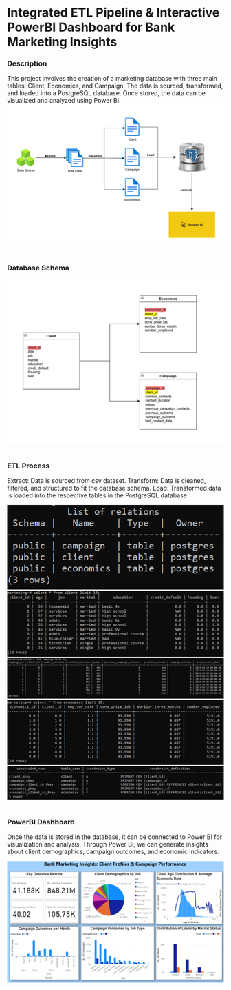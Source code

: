 # Integrated ETL Pipeline & Interactive PowerBI Dashboard for Bank Marketing Insights

### Description
This project involves the creation of a marketing database with three main tables: Client, Economics, and Campaign. The data is sourced, transformed, and loaded into a PostgreSQL database. Once stored, the data can be visualized and analyzed using Power BI.
![workflow](https://github.com/sahilnishad/Integrated-ETL-Pipeline-and-Interactive-PowerBI-Dashboard-for-Bank-Marketing-Insights/blob/main/images/workflow.PNG)

# 
### Database Schema
![database schema](https://github.com/sahilnishad/Integrated-ETL-Pipeline-and-Interactive-PowerBI-Dashboard-for-Bank-Marketing-Insights/blob/main/images/database%20design.PNG)

#
### ETL Process
Extract: Data is sourced from csv dataset.
Transform: Data is cleaned, filtered, and structured to fit the database schema.
Load: Transformed data is loaded into the respective tables in the PostgreSQL database

![database](https://github.com/sahilnishad/Integrated-ETL-Pipeline-and-Interactive-PowerBI-Dashboard-for-Bank-Marketing-Insights/blob/main/images/database.PNG)
![client table](https://github.com/sahilnishad/Integrated-ETL-Pipeline-and-Interactive-PowerBI-Dashboard-for-Bank-Marketing-Insights/blob/main/images/client.PNG)
![campaign table](https://github.com/sahilnishad/Integrated-ETL-Pipeline-and-Interactive-PowerBI-Dashboard-for-Bank-Marketing-Insights/blob/main/images/campaign.PNG)
![economics table](https://github.com/sahilnishad/Integrated-ETL-Pipeline-and-Interactive-PowerBI-Dashboard-for-Bank-Marketing-Insights/blob/main/images/economics.PNG)
![keys](https://github.com/sahilnishad/Integrated-ETL-Pipeline-and-Interactive-PowerBI-Dashboard-for-Bank-Marketing-Insights/blob/main/images/keys.PNG)

#
### PowerBI Dashboard

Once the data is stored in the database, it can be connected to Power BI for visualization and analysis. Through Power BI, we can generate insights about client demographics, campaign outcomes, and economic indicators.

![powerbi dashboard](https://github.com/sahilnishad/Integrated-ETL-Pipeline-and-Interactive-PowerBI-Dashboard-for-Bank-Marketing-Insights/blob/main/PowerBI%20Dashboard/Screenshot.PNG)
